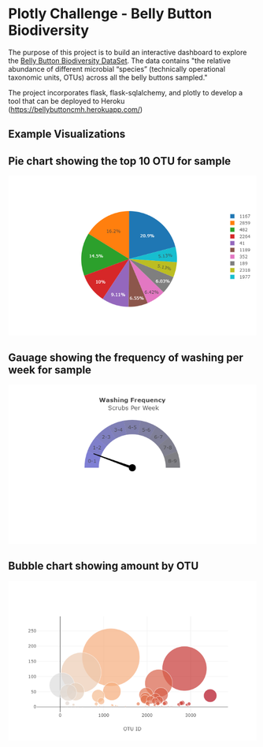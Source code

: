 # Plotly Challenge - Belly Button Biodiversity

The purpose of this project is to build an interactive dashboard to explore the [Belly Button Biodiversity DataSet](http://robdunnlab.com/projects/belly-button-biodiversity/). The data contains "the relative abundance of different microbial “species” (technically operational taxonomic units, OTUs) across all the belly buttons sampled." 

The project incorporates flask, flask-sqlalchemy, and plotly to develop a tool that can be deployed to Heroku (https://bellybuttoncmh.herokuapp.com/)

## Example Visualizations

## Pie chart showing the top 10 OTU for sample

![Pie Chart](Images/pie.png)

## Gauage showing the frequency of washing per week for sample

![Gauage Chart](Images/gauge.png)

## Bubble chart showing amount by OTU

![Bubble Chart](Images/bubble.png)

